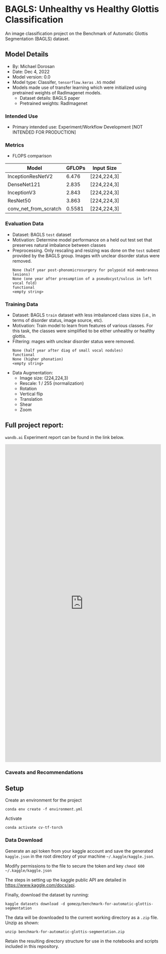 # BAGLS: Unhealthy vs Healthy Glottis Classification
An image classification project on the Benchmark of Automatic Glottis Segmentation (BAGLS) dataset.


## Model Details
- By: Michael Dorosan
- Date: Dec 4, 2022
- Model version: 0.0
- Model type: Classifer, `tensorflow.keras` `.h5` model
- Models made use of transfer learning which were initialized using pretrained weights of RadImagenet models.
    - Dataset details: BAGLS paper
    - Pretrained weights: RadImagenet

### Intended Use
- Primary intended use: Experiment/Workflow Development [NOT INTENDED FOR PRODUCTION]


### Metrics

- FLOPS comparison

| Model                 | GFLOPs | Input Size  |
|-----------------------|--------|-------------|
| InceptionResNetV2     | 6.476  | [224,224,3] |
| DenseNet121           | 2.835  | [224,224,3] |
| InceptionV3           | 2.843  | [224,224,3] |
| ResNet50              | 3.863  | [224,224,3] |
| conv_net_from_scratch | 0.5581 | [224,224,3] |


### Evaluation Data
- Dataset: BAGLS `test` dataset
- Motivation: Determine model performance on a held out test set that preserves natural imbalance between classes
- Preprocessing. Only rescaling and resizing was done on the `test` subest provided by the BAGLS group. Images with unclear disorder status were removed.
    ```
    None (half year post-phonomicrosurgery for polypoid mid-membranous lesions)
    None (one year after presumption of a pseudocyst/sulcus in left vocal fold)
    functional
    <empty string>

    ```

### Training Data

- Dataset: BAGLS `train` dataset with less imbalanced class sizes (i.e., in terms of disorder status, image source, etc). 
- Motivation: Train model to learn from features of various classes. For this task, the classes were simplified to be either unhealthy or healthy glottis.
- Filtering: mages with unclear disorder status were removed.
    ```
    None (half year after diag of small vocal nodules)
    functional
    None (higher phonation)
    <empty string>

    ```
- Data Augmentation:
    - Image size: (224,224,3)
    - Rescale: 1 / 255 (normalization)
    - Rotation
    - Vertical flip
    - Translation
    - Shear
    - Zoom

## Full project report:

`wandb.ai` Experiment report can be found in the link below.

<iframe src="https://wandb.ai/miked/bagls-sh-project/reports/Unhealthy-Glottis-Classification-BAGLS-dataset---VmlldzozMDgxNTkw" style="border:none;height:1024px;width:100%"></iframe>

### Caveats and Recommendations


## Setup
Create an environment for the project
```
conda env create -f environment.yml
```

Activate
```
conda activate cv-tf-torch
```

### Data Download

Generate an api token from your kaggle account and save the generated `kaggle.json` in the root directory of your machine `~/.kaggle/kaggle.json`.

Modify permissions to the file to secure the token and key `chmod 600 ~/.kaggle/kaggle.json`

The steps in setting up the kaggle public API are detailed in https://www.kaggle.com/docs/api.


Finally, download the dataset by running:

```
kaggle datasets download -d gomezp/benchmark-for-automatic-glottis-segmentation
```

The data will be downloaded to the current working directory as a `.zip` file. Unzip as shown:

```
unzip benchmark-for-automatic-glottis-segmentation.zip
```

Retain the resulting directory structure for use in the notebooks and scripts included in this repository.